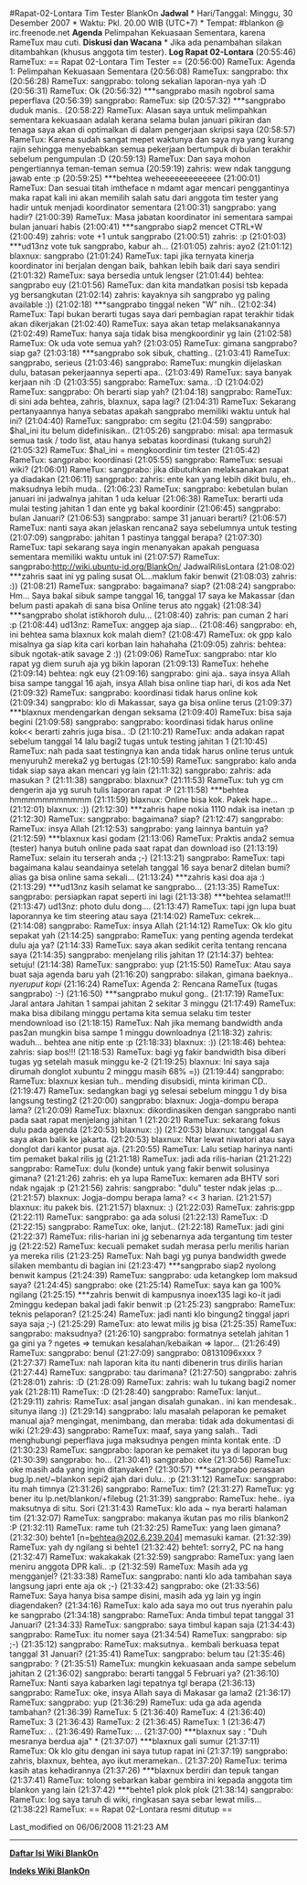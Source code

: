 #Rapat-02-Lontara Tim Tester BlankOn
**Jadwal**
    * Hari/Tanggal: Minggu, 30 Desember 2007
    * Waktu: Pkl. 20.00 WIB (UTC+7)
    * Tempat: #blankon @ irc.freenode.net
**Agenda**
Pelimpahan Kekuasaan Sementara, karena RameTux mau cuti.
**Diskusi dan Wacana**
    * Jika ada penambahan silakan ditambahkan (khusus anggota tim tester).
**Log Rapat 02-Lontara**
(20:55:46) RameTux: == Rapat 02-Lontara Tim Tester ==
(20:56:00) RameTux: Agenda 1: Pelimpahan Kekuasaan Sementara
(20:56:08) RameTux: sangprabo: thx
(20:56:28) RameTux: sangprabo: tolong sekalian laporan-nya yah :D
(20:56:31) RameTux: Ok
(20:56:32) ***sangprabo masih ngobrol sama peperflava
(20:56:39) sangprabo: RameTux: sip
(20:57:32) ***sangprabo duduk manis..
(20:58:22) RameTux: Alasan saya untuk melimpahkan sementara kekuasaan adalah
kerana selama bulan januari pikiran dan tenaga saya akan di optimalkan di dalam
pengerjaan skripsi saya
(20:58:57) RameTux: Karena sudah sangat mepet waktunya dan saya nya yang kurang
rajin sehingga menyebabkan semua pekerjaan bertumpuk di bulan terakhir sebelum
pengumpulan :D
(20:59:13) RameTux: Dan saya mohon pengertiannya teman-teman semua
(20:59:19) zahris: wew ndak tanggung jawab ente :p
(20:59:25) ***behtea weheeeeeeeeeeeee
(21:00:01) RameTux: Dan sesuai titah imtheface n mdamt agar mencari
penggantinya maka rapat kali ini akan memilih salah satu dari anggota tim
tester yang hadir untuk menjadi koordinator sementara
(21:00:31) sangprabo: yang hadir?
(21:00:39) RameTux: Masa jabatan koordinator ini sementara sampai bulan januari
habis
(21:00:41) ***sangprabo siap2 mencet CTRL+W
(21:00:49) zahris: vote +1 untuk sangprabo
(21:00:51) zahris: :p
(21:01:03) ***ud13nz vote tuk sangprabo, kabur ah...
(21:01:05) zahris: ayo2
(21:01:12) blaxnux: sangprabo
(21:01:24) RameTux: tapi jika ternyata kinerja koordinator ini berjalan dengan
baik, bahkan lebih baik dari saya sendiri
(21:01:32) RameTux: saya bersedia untuk lengser
(21:01:44) behtea: sangprabo euy
(21:01:56) RameTux: dan kita mandatkan posisi tsb kepada yg bersangkutan
(21:02:14) zahris: kayaknya sih sangprabo yg paling available :))
(21:02:18) ***sangprabo tinggal neken "W" nih..
(21:02:34) RameTux: Tapi bukan berarti tugas saya dari pembagian rapat terakhir
tidak akan dikerjakan
(21:02:40) RameTux: saya akan tetap melaksanakannya
(21:02:49) RameTux: hanya saja tidak bisa mengkoordinir yg lain
(21:02:58) RameTux: Ok uda vote semua yah?
(21:03:05) RameTux: gimana sangprabo? siap ga?
(21:03:18) ***sangprabo sok sibuk, chatting..
(21:03:41) RameTux: sangprabo, serieus
(21:03:46) sangprabo: RameTux: mungkin dijelaskan dulu, batasan pekerjaannya
seperti apa..
(21:03:49) RameTux: saya banyak kerjaan nih :D
(21:03:55) sangprabo: RameTux: sama.. :D
(21:04:02) RameTux: sangprabo: Oh berarti siap yah?
(21:04:18) sangprabo: RameTux: di sini ada behtea, zahris, blaxnux, sapa lagi?
(21:04:31) RameTux: Sekarang pertanyaannya hanya sebatas apakah sangprabo
memiliki waktu untuk hal ini?
(21:04:40) RameTux: sangprabo: cm segitu
(21:04:59) sangprabo: $hal_ini itu belum didefinisikan..
(21:05:26) sangprabo: misal: apa termasuk semua task / todo list, atau hanya
sebatas koordinasi (tukang suruh2)
(21:05:32) RameTux: $hal_ini = mengkoordinir tim tester
(21:05:42) RameTux: sangprabo: koordinasi
(21:05:55) sangprabo: RameTux: sesuai wiki?
(21:06:01) RameTux: sangprabo: jika dibutuhkan melaksanakan rapat ya diadakan
(21:06:11) sangprabo: zahris: ente kan yang lebih dikit bulu, eh.. maksudnya
lebih muda..
(21:06:23) RameTux: sangprabo: kebetulan bulan januari ini jadwalnya jahitan 1
uda keluar
(21:06:38) RameTux: berarti uda mulai testing jahitan 1 dan ente yg bakal
koordinir
(21:06:45) sangprabo: bulan Januari?
(21:06:53) sangprabo: sampe 31 januari berarti?
(21:06:57) RameTux: nanti saya akan jelaskan rencana2 saya sebelumnya untuk
testing
(21:07:09) sangprabo: jahitan 1 pastinya tanggal berapa?
(21:07:30) RameTux: tapi sekarang saya ingin menanyakan apakah penguasa
sementara memiliki waktu untuk ini
(21:07:57) RameTux: sangprabo:http://wiki.ubuntu-id.org/BlankOn/
JadwalRilisLontara
(21:08:02) ***zahris saat ini yg paling susat OL...maklum fakir benwit
(21:08:03) zahris: :))
(21:08:21) RameTux: sangprabo: bagaimana? siap?
(21:08:24) sangprabo: Hm... Saya bakal sibuk sampe tanggal 16, tanggal 17 saya
ke Makassar (dan belum pasti apakah di sana bisa Online terus ato nggak)
(21:08:34) ***sangprabo sholat istikhoroh dulu...
(21:08:40) zahris: pan cuman 2 hari :p
(21:08:44) ud13nz: RameTux: anggep aja siap...
(21:08:46) sangprabo: eh, ini behtea sama blaxnux kok malah diem?
(21:08:47) RameTux: ok gpp kalo misalnya ga siap kita cari korban lain hahahaha
(21:09:05) zahris: behtea: sibuk ngotak-atik savage 2 :))
(21:09:06) RameTux: sangprabo: ntar klo rapat yg diem suruh aja yg bikin
laporan
(21:09:13) RameTux: hehehe
(21:09:14) behtea: ngk euy
(21:09:16) sangprabo: gini aja.. saya insya Allah bisa sampe tanggal 16 ajah,
insya Allah bisa online tiap hari, di kos ada Net
(21:09:32) RameTux: sangprabo: koordinasi tidak harus online kok
(21:09:34) sangprabo: klo di Makassar, saya ga bisa online terus
(21:09:37) ***blaxnux mendengarkan dengan seksama
(21:09:40) RameTux: bisa saja begini
(21:09:58) sangprabo: sangprabo: koordinasi tidak harus online kok<< berarti
zahris juga bisa.. :D
(21:10:21) RameTux: anda adakan rapat sebelum tanggal 14 lalu bagi2 tugas untuk
testing jahitan 1
(21:10:45) RameTux: nah pada saat testingnya kan anda tidak harus online terus
untuk menyuruh2 mereka2 yg bertugas
(21:10:59) RameTux: sangprabo: kalo anda tidak siap saya akan mencari yg lain
(21:11:32) sangprabo: zahris: ada masukan ?
(21:11:38) sangprabo: blaxnux?
(21:11:53) RameTux: tuh yg cm dengerin aja yg suruh tulis laporan rapat :P
(21:11:58) ***behtea hmmmmmmmmmmm
(21:11:59) blaxnux: Online bisa kok. Pakek hape...
(21:12:01) blaxnux: :))
(21:12:30) ***zahris hape nokia 1110 ndak isa inetan :p
(21:12:30) RameTux: sangprabo: bagaimana? siap?
(21:12:47) sangprabo: RameTux: insya Allah
(21:12:53) sangprabo: yang lainnya bantuin ya?
(21:12:59) ***blaxnux kasi godam
(21:13:06) RameTux: Praktis anda2 semua (tester) hanya butuh online pada saat
rapat dan download iso
(21:13:19) RameTux: selain itu terserah anda ;-)
(21:13:21) sangprabo: RameTux: tapi bagaimana kalau seandainya setelah tanggal
16 saya benar2 ditelan bumi? alias ga bisa online sama sekali...
(21:13:24) ***zahris kasi doa aja :)
(21:13:29) ***ud13nz kasih selamat ke sangprabo...
(21:13:35) RameTux: sangprabo: persiapkan rapat seperti ini lagi
(21:13:38) ***behtea selamat!!!
(21:13:47) ud13nz: photo dulu dong....
(21:13:47) RameTux: tapi jgn lupa buat laporannya ke tim steering atau saya
(21:14:02) RameTux: cekrek...
(21:14:08) sangprabo: RameTux: insya Allah
(21:14:12) RameTux: Ok klo gitu sepakat yah
(21:14:25) sangprabo: RameTux: yang penting agenda terdekat dulu aja ya?
(21:14:33) RameTux: saya akan sedikit cerita tentang rencana saya
(21:14:35) sangprabo: menjelang rilis jahitan 1?
(21:14:37) behtea: setuju!
(21:14:38) RameTux: sangprabo: yup
(21:15:50) RameTux: Atau saya buat saja agenda baru yah
(21:16:20) sangprabo: silakan, gimana baeknya.. *nyeruput kopi*
(21:16:24) RameTux: Agenda 2: Rencana RameTux (tugas sangprabo) :-)
(21:16:50) ***sangprabo mukul gong..
(21:17:19) RameTux: Jaral antara Jahitan 1 sampai jahitan 2 sekitar 3 minggu
(21:17:49) RameTux: maka bisa dibilang minggu pertama kita semua selaku tim
tester mendownload iso
(21:18:15) RameTux: Nah jika memang bandwidth anda pas2an mungkin bisa sampe 1
minggu downloadnya
(21:18:32) zahris: waduh... behtea ane nitip ente :p
(21:18:33) blaxnux: :))
(21:18:46) behtea: zahris: siap bos!!!
(21:18:53) RameTux: bagi yg fakir bandwidth bisa diberi tugas yg setelah masuk
minggu ke-2
(21:19:25) blaxnux: Ini saya saja dirumah donglot xubuntu 2 minggu masih 68%
=))
(21:19:44) sangprabo: RameTux: blaxnux kesian tuh.. mending disubsidi, minta
kiriman CD..
(21:19:47) RameTux: sedangkan bagi yg selesai sebelum minggu 1 dy bisa langsung
testing2
(21:20:00) sangprabo: blaxnux: Jogja-dompu berapa lama?
(21:20:09) RameTux: blaxnux: dikordinasiken dengan sangprabo nanti pada saat
rapat menjelang jahitan 1
(21:20:21) RameTux: sekarang fokus dulu pada agenda
(21:20:53) blaxnux: :))
(21:20:53) blaxnux: tanggal 4an saya akan balik ke jakarta.
(21:20:53) blaxnux: Ntar lewat niwatori atau saya donglot dari kantor pusat
aja.
(21:20:55) RameTux: Lalu setiap harinya nanti tim pemaket bakal rilis jg
(21:21:18) RameTux: jadi ada rilis-harian
(21:21:22) sangprabo: RameTux: dulu (konde) untuk yang fakir benwit solusinya
gimana?
(21:21:26) zahris: eh ya lupa RameTux: kemaren ada BHTV sori ndak ngajak :p
(21:21:56) zahris: sangprabo: "dulu" tester ndak jelas :p...
(21:21:57) blaxnux: Jogja-dompu berapa lama? << 3 harian.
(21:21:57) blaxnux: itu pakek bis.
(21:21:57) blaxnux: :)
(21:22:03) RameTux: zahris:gpp
(21:22:11) RameTux: sangprabo: ga ada solusi
(21:22:13) RameTux: :D
(21:22:15) sangprabo: RameTux: oke, lanjut..
(21:22:18) RameTux: jadi gini
(21:22:37) RameTux: rilis-harian ini jg sebenarnya ada tergantung tim tester jg
(21:22:52) RameTux: kecuali pemaket sudah merasa perlu merilis harian ya mereka
rilis
(21:23:25) RameTux: Nah bagi yg punya bandwidth gwede silaken membantu di
bagian ini
(21:23:47) ***sangprabo siap2 nyolong benwit kampus
(21:24:39) RameTux: sangprabo: uda ketangkep lom maksud saya?
(21:24:45) sangprabo: oke
(21:25:14) RameTux: saya kan ga 100% ngilang
(21:25:15) ***zahris benwit di kampusnya inoex135 lagi ko-it jadi 2minggu
kedepan bakal jadi fakir benwit :p
(21:25:23) sangprabo: RameTux: teknis pelaporan?
(21:25:24) RameTux: jadi nanti klo bingung2 tinggal japri saya saja ;-)
(21:25:29) RameTux: ato lewat milis jg bisa
(21:25:35) RameTux: sangprabo: maksudnya?
(21:26:10) sangprabo: formatnya setelah jahitan 1 ga gini ya ?  ngetes =>
temukan kesalahan/kebaikan => lapor...
(21:26:49) RameTux: sangprabo: benul
(21:27:09) sangprabo: 08131096xxxx ?
(21:27:37) RameTux: nah laporan kita itu nanti dibenerin trus dirilis harian
(21:27:44) RameTux: sangprabo: tau darimana?
(21:27:50) sangprabo: zahris
(21:28:01) zahris: :D
(21:28:09) RameTux: zahris: wah lu tukang bagi2 nomer yak
(21:28:11) RameTux: :D
(21:28:40) sangprabo: RameTux: lanjut..
(21:29:11) zahris: RameTux: asal jangan disalah gunakan.. ini kan mendesak..
situnya ilang :))
(21:29:14) sangprabo: lalu masalah pelaporan ke pemaket manual aja? mengingat,
menimbang, dan meraba: tidak ada dokumentasi di wiki
(21:29:43) sangprabo: RameTux: maaf, saya yang salah.. Tadi menghubungi
peperflava juga maksudnya pengen minta kontak ente. :D
(21:30:23) RameTux: sangprabo: laporan ke pemaket itu ya di laporan bug
(21:30:39) sangprabo: ho...
(21:30:41) sangprabo: oke
(21:30:56) RameTux: oke masih ada yang ingin ditanyaken?
(21:30:57) ***sangprabo perasaan bug.lp.net/~blankon sepi2 ajah dari dulu.. :p
(21:31:12) RameTux: sangprabo: itu mah timnya
(21:31:26) sangprabo: RameTux: tim?
(21:31:27) RameTux: yg bener itu lp.net/blankon/+filebug
(21:31:39) sangprabo: RameTux: hehe.. iya maksutnya di situ. Sori
(21:31:43) RameTux: klo ada ~ nya berarti halaman tim
(21:32:07) RameTux: sangprabo: makanya ikutan pas mo rilis blankon2 :P
(21:32:11) RameTux: rame tuh
(21:32:25) RameTux: yang laen gimana?
(21:32:30) behte1 [n=behtea@202.6.239.204] memasuki kamar.
(21:32:39) RameTux: yah dy ngilang si behte1
(21:32:42) behte1: sorry2, PC na hang
(21:32:47) RameTux: wakakakak
(21:32:59) sangprabo: RameTux: yang laen meniru anggota DPR kali.. :p
(21:32:59) RameTux: Masih ada yg mengganjel?
(21:33:38) RameTux: sangprabo: nanti klo ada tambahan saya langsung japri ente
aja ok ;-)
(21:33:42) sangprabo: oke
(21:33:56) RameTux: Saya hanya bisa sampe disini, masih ada yg lain yg ingin
diagendaken?
(21:34:16) RameTux: kalo ada saya mo out trus nyerahin palu ke sangprabo
(21:34:18) sangprabo: RameTux: Anda timbul tepat tanggal 31 Januari?
(21:34:33) RameTux: sangprabo: saya timbul kapan saja
(21:34:43) sangprabo: RameTux: itu nomer saya
(21:34:54) RameTux: sangprabo: sip ;-)
(21:35:12) sangprabo: RameTux: maksutnya.. kembali berkuasa tepat tanggal 31
Januari?
(21:35:41) RameTux: sangprabo: belum tau
(21:35:46) sangprabo: ?
(21:35:51) RameTux: mungkin kekuasaan anda sampe sebelum jahitan 2
(21:36:02) sangprabo: berarti tanggal 5 Februari ya?
(21:36:10) RameTux: Nanti saya kabarken lagi tepatnya tgl berapa
(21:36:13) sangprabo: RameTux: oke, insya Allah saya di Makasar ga lama2
(21:36:17) RameTux: sangprabo: yup
(21:36:29) RameTux: uda ga ada agenda tambahan?
(21:36:39) RameTux: 5
(21:36:40) RameTux: 4
(21:36:40) RameTux: 3
(21:36:43) RameTux: 2
(21:36:45) RameTux: 1
(21:36:47) RameTux: ..
(21:36:49) RameTux: ...
(21:37:00) ***blaxnux say : "Duh mesranya berdua aja" *
(21:37:07) ***blaxnux gali sumur
(21:37:11) RameTux: Ok klo gitu dengan ini saya tutup rapat ini
(21:37:19) sangprabo: zahris, blaxnux, behtea, ayo ikut meramekan..
(21:37:20) RameTux: terima kasih atas kehadirannya
(21:37:26) ***blaxnux berdiri dan tepuk tangan
(21:37:41) RameTux: tolong sebarkan kabar gembira ini kepada anggota tim
blankon yang lain
(21:37:42) ***behte1 plok plok plok
(21:38:14) sangprabo: RameTux: log saya taruh di wiki, ringkasan saya sebar
lewat milis...
(21:38:22) RameTux: == Rapat 02-Lontara resmi ditutup ==

Last_modified on 06/06/2008 11:21:23 AM




---
[**Daftar Isi Wiki BlankOn**](/DaftarIsi/README.md)
 
[**Indeks Wiki BlankOn**](/Indeks.md)



